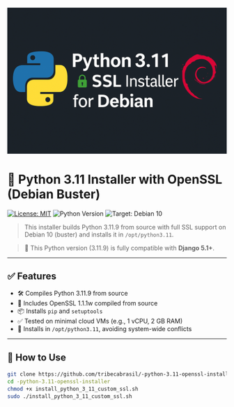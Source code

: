 <p align="center">
  <img src="docs/cover.png" width="600" alt="Python 3.11 + SSL Installer for Debian">
</p>

# 🐍 Python 3.11 Installer with OpenSSL (Debian Buster)

[![License: MIT](https://img.shields.io/badge/license-MIT-green.svg)](https://opensource.org/licenses/MIT)
![Python Version](https://img.shields.io/badge/python-3.11-blue.svg)
![Target: Debian 10](https://img.shields.io/badge/target-Debian%2010%20(buster)-red)

> This installer builds Python 3.11.9 from source with full SSL support on Debian 10 (buster) and installs it in `/opt/python3.11`.

> 🧩 This Python version (3.11.9) is fully compatible with **Django 5.1+**.

---

## ✅ Features

- 🛠️ Compiles Python 3.11.9 from source
- 🔐 Includes OpenSSL 1.1.1w compiled from source
- 📦 Installs `pip` and `setuptools`
- ✅ Tested on minimal cloud VMs (e.g., 1 vCPU, 2 GB RAM)
- 📂 Installs in `/opt/python3.11`, avoiding system-wide conflicts

---

## 🚀 How to Use

```bash
git clone https://github.com/tribecabrasil/-python-3.11-openssl-installer.git
cd -python-3.11-openssl-installer
chmod +x install_python_3_11_custom_ssl.sh
sudo ./install_python_3_11_custom_ssl.sh
